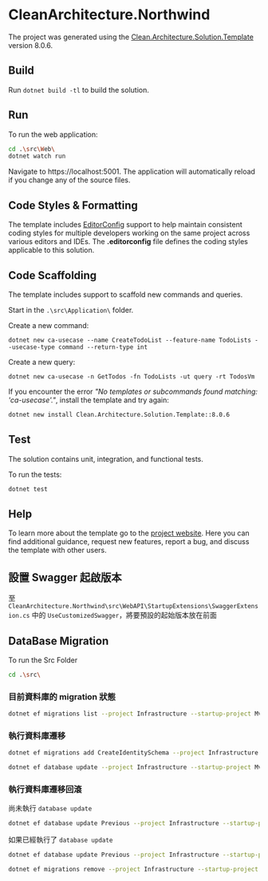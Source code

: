 ﻿# CleanArchitecture.Northwind

The project was generated using the [Clean.Architecture.Solution.Template](https://github.com/jasontaylordev/CleanArchitecture.Northwind) version 8.0.6.

## Build

Run `dotnet build -tl` to build the solution.

## Run

To run the web application:

```bash
cd .\src\Web\
dotnet watch run
```

Navigate to https://localhost:5001. The application will automatically reload if you change any of the source files.

## Code Styles & Formatting

The template includes [EditorConfig](https://editorconfig.org/) support to help maintain consistent coding styles for multiple developers working on the same project across various editors and IDEs. The **.editorconfig** file defines the coding styles applicable to this solution.

## Code Scaffolding

The template includes support to scaffold new commands and queries.

Start in the `.\src\Application\` folder.

Create a new command:

```
dotnet new ca-usecase --name CreateTodoList --feature-name TodoLists --usecase-type command --return-type int
```

Create a new query:

```
dotnet new ca-usecase -n GetTodos -fn TodoLists -ut query -rt TodosVm
```

If you encounter the error *"No templates or subcommands found matching: 'ca-usecase'."*, install the template and try again:

```bash
dotnet new install Clean.Architecture.Solution.Template::8.0.6
```

## Test

The solution contains unit, integration, and functional tests.

To run the tests:
```bash
dotnet test
```

## Help
To learn more about the template go to the [project website](https://github.com/jasontaylordev/CleanArchitecture). Here you can find additional guidance, request new features, report a bug, and discuss the template with other users.

## 設置 Swagger 起啟版本

至 `CleanArchitecture.Northwind\src\WebAPI\StartupExtensions\SwaggerExtension.cs` 中的 `UseCustomizedSwagger`，將要預設的起始版本放在前面

## DataBase Migration

To run the Src Folder

```bash
cd .\src\
```

### 目前資料庫的 migration 狀態

```bash
dotnet ef migrations list --project Infrastructure --startup-project Mvc --context ApplicationDbContext
```

### 執行資料庫遷移

```bash
dotnet ef migrations add CreateIdentitySchema --project Infrastructure --startup-project Mvc --context ApplicationDbContext --output-dir Data\Migrations

dotnet ef database update --project Infrastructure --startup-project Mvc --context ApplicationDbContext
```

### 執行資料庫遷移回滾

尚未執行 `database update`

```bash
dotnet ef database update Previous --project Infrastructure --startup-project Mvc --context ApplicationDbContext
```

如果已經執行了 `database update`

```bash
dotnet ef database update Previous --project Infrastructure --startup-project Mvc --context ApplicationDbContext

dotnet ef migrations remove --project Infrastructure --startup-project Mvc --context ApplicationDbContext
```